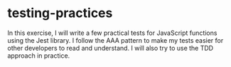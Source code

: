 # testing-practices
In this exercise, I will write a few practical tests for JavaScript functions using the Jest library. I follow the AAA pattern to make my tests easier for other developers to read and understand. I will also try to use the TDD approach in practice.
